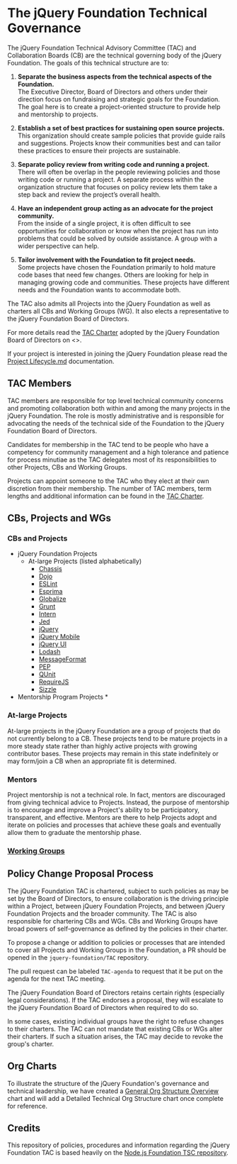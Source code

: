 # The jQuery Foundation Technical Governance

The jQuery Foundation Technical Advisory Committee (TAC) and Collaboration
Boards (CB) are the technical governing body of the jQuery Foundation. The goals
of this technical structure are to:

1. **Separate the business aspects from the technical aspects of the
Foundation.**  
The Executive Director, Board of Directors and others under their direction
focus on fundraising and strategic goals for the Foundation. The goal here is to
create a project-oriented structure to provide help and mentorship to projects.

2. **Establish a set of best practices for sustaining open source projects.**  
This organization should create sample policies that provide guide rails and
suggestions. Projects know their communities best and can tailor these practices
to ensure their projects are sustainable.

3. **Separate policy review from writing code and running a project.**  
There will often be overlap in the people reviewing policies and those writing
code or running a project. A separate process within the organization structure
that focuses on policy review lets them take a step back and review the
project’s overall health.

4. **Have an independent group acting as an advocate for the project
community.**  
From the inside of a single project, it is often difficult to see opportunities
for collaboration or know when the project has run into problems that could be
solved by outside assistance. A group with a wider perspective can help.

5. **Tailor involvement with the Foundation to fit project needs.**  
Some projects have chosen the Foundation primarily to hold mature code bases
that need few changes. Others are looking for help in managing growing code and
communities. These projects have different needs and the Foundation wants to
accommodate both.

The TAC also admits all Projects into the jQuery Foundation as well as charters
all CBs and Working Groups (WG). It also elects a representative to the jQuery
Foundation Board of Directors.

For more details read the [TAC Charter][] adopted by the jQuery Foundation Board
of Directors on <<INSERT DATE>>.

If your project is interested in joining the jQuery Foundation please read the
[Project Lifecycle.md][] documentation.

## TAC Members

TAC members are responsible for top level technical community concerns and
promoting collaboration both within and among the many projects in the jQuery
Foundation. The role is mostly administrative and is responsible for advocating
the needs of the technical side of the Foundation to the jQuery Foundation Board
of Directors.

Candidates for membership in the TAC tend to be people who have a competency for
community management and a high tolerance and patience for process minutiae as
the TAC delegates most of its responsibilities to other Projects, CBs and
Working Groups.

Projects can appoint someone to the TAC who they elect at their own discretion from
their membership. The number of TAC members, term lengths and additional
information can be found in the [TAC Charter][].

## CBs, Projects and WGs

### CBs and Projects
* jQuery Foundation Projects
  * At-large Projects (listed alphabetically)
      * [Chassis][]
      * [Dojo][]
      * [ESLint][]
      * [Esprima][]
      * [Globalize][]
      * [Grunt][]
      * [Intern][]
      * [Jed][]
      * [jQuery][]
      * [jQuery Mobile][]
      * [jQuery UI][]
      * [Lodash][]
      * [MessageFormat][]
      * [PEP][]
      * [QUnit][]
      * [RequireJS][]
      * [Sizzle][]
* Mentorship Program Projects
    * 

### At-large Projects
At-large projects in the jQuery Foundation are a group of projects that do not
currently belong to a CB. These projects tend to be mature projects in a more
steady state rather than highly active projects with growing contributor bases.
These projects may remain in this state indefinitely or may form/join a CB when
an appropriate fit is determined.

### Mentors
Project mentorship is not a technical role. In fact, mentors are discouraged
from giving technical advice to Projects. Instead, the purpose of mentorship is
to encourage and improve a Project's ability to be participatory, transparent,
and effective. Mentors are there to help Projects adopt and iterate on policies
and processes that achieve these goals and eventually allow them to graduate the
mentorship phase.

### [Working Groups][]

## Policy Change Proposal Process

The jQuery Foundation TAC is chartered, subject to such policies as may be set
by the Board of Directors, to ensure collaboration is the driving principle
within a Project, between jQuery Foundation Projects, and between jQuery
Foundation Projects and the broader community. The TAC is also responsible for
chartering CBs and WGs. CBs and Working Groups have broad powers of
self-governance as defined by the policies in their charter.

To propose a change or addition to policies or processes that are intended to
cover all Projects and Working Groups in the Foundation, a PR should be opened
in the `jquery-foundation/TAC` repository.

The pull request can be labeled `TAC-agenda` to request that it be put on the
agenda for the next TAC meeting.

The jQuery Foundation Board of Directors retains certain rights (especially
legal considerations). If the TAC endorses a proposal, they will escalate to the
jQuery Foundation Board of Directors when required to do so.

In some cases, existing individual groups have the right to refuse changes to
their charters. The TAC can not mandate that existing CBs or WGs alter their
charters. If such a situation arises, the TAC may decide to revoke the group's
charter.

## Org Charts
To illustrate the structure of the jQuery Foundation's governance and technical
leadership, we have created a [General Org Structure Overview][] chart and will
add a Detailed Technical Org Structure chart once complete for reference.

## Credits
This repository of policies, procedures and information regarding the jQuery
Foundation TAC is based heavily on the
[Node.js Foundation TSC repository][].

[TAC Charter]: https://github.com/jquery-foundation/TAC/blob/master/TAC-Charter.md
[Project Lifecycle.md]: Project-Lifecycle.md
[jQuery]: https://jquery.com
[Dojo]: https://dojotoolkit.org
[Sizzle]: https://sizzlejs.com
[Globalize]: https://globalizejs.com
[Jed]: https://slexaxton.github.io/Jed/
[MessageFormat]: https://messageformat.github.io/
[PEP]: https://github.com/jquery/PEP
[Intern]: https://theintern.github.io/intern/
[QUnit]: https://qunitjs.com
[ESLint]: http://eslint.org
[Esprima]: http://esprima.org/
[Grunt]: http://gruntjs.com/
[Chassis]: https://css-chassis.com/
[Dijit]: https://dojotoolkit.org/reference-guide/1.10/dijit/
[jQuery Mobile]: https://jquerymobile.com
[jQuery UI]: https://jqueryui.com
[Lodash]: https://lodash.com/
[RequireJS]: https://requirejs.org/
[Working Groups]: WORKING_GROUPS.md
[General Org Structure Overview]: General-Org-Structure-Overview.pdf
[Node.js Foundation TSC repository]: https://github.org/nodejs/TSC/
